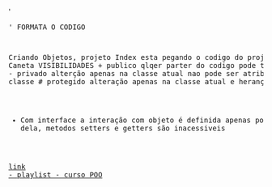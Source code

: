 '<pre>' FORMATA O CODIGO

Criando Objetos, projeto Index esta pegando o codigo do projeto Caneta
VISIBILIDADES + publico
qlqer parter do codigo pode ter alteração - privado
alterção apenas na classe atual
nao pode ser atribuido fora da classe # protegido
alteração apenas na classe atual e herança

- Com interface a interação com objeto é definida apenas por meio dela, metodos setters e getters são inacessiveis

[link - playlist - curso POO](https://www.youtube.com/watch?v=KlIL63MeyMY&list=PLHz_AreHm4dmGuLII3tsvryMMD7VgcT7x&index=2&ab_channel=CursoemV%C3%ADdeo)
